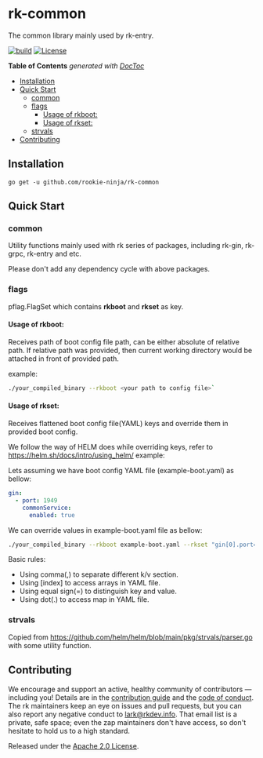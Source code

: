 # rk-common
The common library mainly used by rk-entry.

[![build](https://github.com/rookie-ninja/rk-common/actions/workflows/ci.yml/badge.svg)](https://github.com/rookie-ninja/rk-common/actions/workflows/ci.yml)
[![License](https://img.shields.io/badge/License-Apache%202.0-blue.svg)](https://opensource.org/licenses/Apache-2.0)

<!-- START doctoc generated TOC please keep comment here to allow auto update -->
<!-- DON'T EDIT THIS SECTION, INSTEAD RE-RUN doctoc TO UPDATE -->
**Table of Contents**  *generated with [DocToc](https://github.com/thlorenz/doctoc)*

- [Installation](#installation)
- [Quick Start](#quick-start)
  - [common](#common)
  - [flags](#flags)
    - [Usage of rkboot:](#usage-of-rkboot)
    - [Usage of rkset:](#usage-of-rkset)
  - [strvals](#strvals)
- [Contributing](#contributing)

<!-- END doctoc generated TOC please keep comment here to allow auto update -->

## Installation
`go get -u github.com/rookie-ninja/rk-common`

## Quick Start
### common
Utility functions mainly used with rk series of packages, including rk-gin, rk-grpc, rk-entry and etc.

Please don't add any dependency cycle with above packages.

### flags
pflag.FlagSet which contains **rkboot** and **rkset** as key.

#### Usage of rkboot:
Receives path of boot config file path, can be either absolute of relative path.
If relative path was provided, then current working directory would be attached in front of provided path.

example:
```bash
./your_compiled_binary --rkboot <your path to config file>`
```

#### Usage of rkset:
Receives flattened boot config file(YAML) keys and override them in provided boot config.

We follow the way of HELM does while overriding keys, refer to https://helm.sh/docs/intro/using_helm/
example:

Lets assuming we have boot config YAML file (example-boot.yaml) as bellow:
```yaml
gin:
  - port: 1949
    commonService:
      enabled: true
```

We can override values in example-boot.yaml file as bellow:
```bash
./your_compiled_binary --rkboot example-boot.yaml --rkset "gin[0].port=2008,gin[0].commonService.enabled=false"
```

Basic rules:
- Using comma(,) to separate different k/v section.
- Using [index] to access arrays in YAML file.
- Using equal sign(=) to distinguish key and value.
- Using dot(.) to access map in YAML file.

### strvals
Copied from https://github.com/helm/helm/blob/main/pkg/strvals/parser.go with some utility function.

## Contributing
We encourage and support an active, healthy community of contributors &mdash;
including you! Details are in the [contribution guide](CONTRIBUTING.md) and
the [code of conduct](CODE_OF_CONDUCT.md). The rk maintainers keep an eye on
issues and pull requests, but you can also report any negative conduct to
lark@rkdev.info. That email list is a private, safe space; even the zap
maintainers don't have access, so don't hesitate to hold us to a high
standard.

Released under the [Apache 2.0 License](LICENSE).
